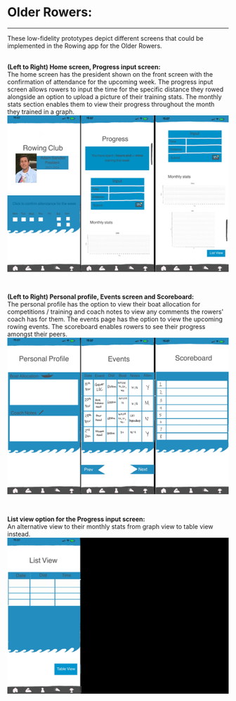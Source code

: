 # Older Rowers:
----------------------------------
These low-fidelity prototypes depict different screens that could be implemented in the Rowing app for the Older Rowers.<br><br>

**(Left to Right) Home screen, Progress input screen:**<br>
The home screen has the president shown on the front screen with the confirmation of attendance for the upcoming week. The progress input screen allows rowers to input the time for the specific distance they rowed alongside an option to upload a picture of their training stats. The monthly stats section enables them to view their progress throughout the month they trained in a graph. <Br>
<img src="../imgs/Prototypes/Older_Rower-Prototype1.jpg">

<br>

**(Left to Right) Personal profile, Events screen and Scoreboard:**<br>
The personal profile has the option to view their boat allocation for competitions / training and coach notes to view any comments the rowers' coach has for them. The events page has the option to view the upcoming rowing events. The scoreboard enables rowers to see their progress amongst their peers.<br>
<img src="../imgs/Prototypes/Older_Rower_Prototype2.jpg">

<br>

**List view option for the Progress input screen:**<br>
An alternative view to their monthly stats from graph view to table view instead.<Br>
<img src="../imgs/Prototypes/Older_Rower_Prototype3.jpg">